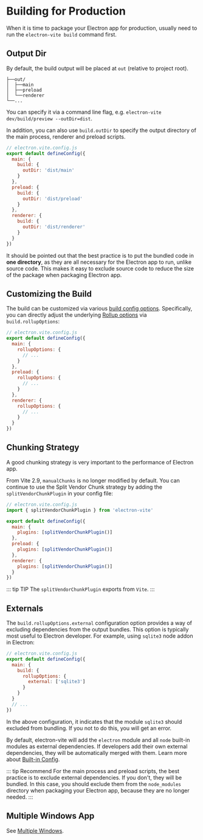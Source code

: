 # Building for Production

When it is time to package your Electron app for production, usually need to run the `electron-vite build` command first.

## Output Dir

By default, the build output will be placed at `out` (relative to project root).

```
├──out/
│  ├──main
│  ├──preload
│  └──renderer
└──...
```

You can specify it via a command line flag, e.g. `electron-vite dev/build/preview --outDir=dist`.

In addition, you can also use `build.outDir` to specify the output directory of the main process, renderer and preload scripts.

```js
// electron.vite.config.js
export default defineConfig({
  main: {
    build: {
      outDir: 'dist/main'
    }
  },
  preload: {
    build: {
      outDir: 'dist/preload'
    }
  },
  renderer: {
    build: {
      outDir: 'dist/renderer'
    }
  }
})
```

It should be pointed out that the best practice is to put the bundled code in **one directory**, as they are all necessary for the Electron app to run, unlike source code. This makes it easy to exclude source code to reduce the size of the package when packaging Electron app.

## Customizing the Build

The build can be customized via various [build config options](https://vitejs.dev/config/build-options.html). Specifically, you can directly adjust the underlying [Rollup options](https://rollupjs.org/guide/en/#big-list-of-options) via `build.rollupOptions`:

```js
// electron.vite.config.js
export default defineConfig({
  main: {
    rollupOptions: {
      // ...
    }
  },
  preload: {
    rollupOptions: {
      // ...
    }
  },
  renderer: {
    rollupOptions: {
      // ...
    }
  }
})
```

## Chunking Strategy

A good chunking strategy is very important to the performance of Electron app.

From Vite 2.9, `manualChunks` is no longer modified by default. You can continue to use the Split Vendor Chunk strategy by adding the `splitVendorChunkPlugin` in your config file:

```js
// electron.vite.config.js
import { splitVendorChunkPlugin } from 'electron-vite'

export default defineConfig({
  main: {
    plugins: [splitVendorChunkPlugin()]
  },
  preload: {
    plugins: [splitVendorChunkPlugin()]
  },
  renderer: {
    plugins: [splitVendorChunkPlugin()]
  }
})
```

::: tip TIP
The `splitVendorChunkPlugin` exports from `Vite`.
:::

## Externals

The `build.rollupOptions.external` configuration option provides a way of excluding dependencies from the output bundles. This option is typically most useful to Electron developer. For example, using `sqlite3` node addon in Electron:

```js
// electron.vite.config.js
export default defineConfig({
  main: {
    build: {
      rollupOptions: {
        external: ['sqlite3']
      }
    }
  }
  // ...
})
```

In the above configuration, it indicates that the module `sqlite3` should excluded from bundling. If you not to do this, you will get an error.

By default, electron-vite will add the `electron` module and all `node` built-in modules as external dependencies. If developers add their own external dependencies, they will be automatically merged with them. Learn more about [Built-in Config](/config/#built-in-config).

::: tip Recommend
For the main process and preload scripts, the best practice is to exclude external dependencies. If you don't, they will be bundled. In this case, you should exclude them from the `node_modules` directory when packaging your Electron app, because they are no longer needed.
:::

## Multiple Windows App

See [Multiple Windows](/guide/mutli-windows).

